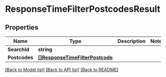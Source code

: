# ResponseTimeFilterPostcodesResult

## Properties
Name | Type | Description | Notes
------------ | ------------- | ------------- | -------------
**SearchId** | **string** |  | 
**Postcodes** | [**[]ResponseTimeFilterPostcode**](ResponseTimeFilterPostcode.md) |  | 

[[Back to Model list]](../README.md#documentation-for-models) [[Back to API list]](../README.md#documentation-for-api-endpoints) [[Back to README]](../README.md)



